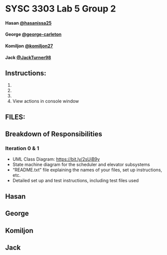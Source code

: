 # SYSC 3303 Lab 5 Group 2

#### Hasan [@hasanissa25](https://github.com/hasanissa25)
#### George [@george-carleton](https://github.com/george-carleton)
#### Komiljon [@komiljon27](https://github.com/komiljon27)
#### Jack [@JackTurner98](https://github.com/JackTurner98)

## Instructions:
1.
2.
3.
4. View actions in console window

## FILES:

## Breakdown of Responsibilities

### Iteration 0 & 1

- UML Class Diagram: https://bit.ly/2sUjB9y
- State machine diagram for the scheduler and elevator subsystems
- “README.txt” file explaining the names of your files, set up instructions, etc. 
- Detailed set up and test instructions, including test files used

Hasan
- 

George
- 

Komiljon
-

Jack
-


